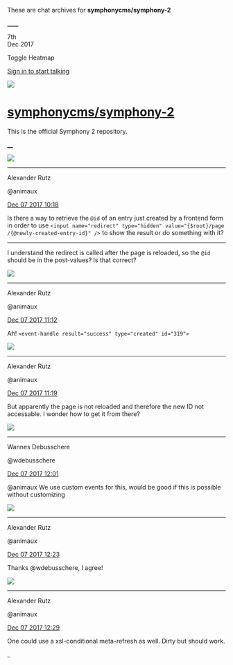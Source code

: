 These are chat archives for **symphonycms/symphony-2**

[__](/symphonycms/symphony-2/archives/2017/12/08)[__](/symphonycms/symphony-2/archives/2017/12/06)

7th  
Dec 2017

Toggle Heatmap

[Sign in to start talking](/login?action=login&button=archive-login)

![](https://avatars-02.gitter.im/group/iv/3/57542c45c43b8c601977197e?s=48)

#  [symphonycms/symphony-2](/symphonycms/symphony-2)

This is the official Symphony 2 repository.

[ __](/orgs/symphonycms/rooms "More symphonycms rooms")

![](https://avatars2.githubusercontent.com/u/446874?v=4&s=30)

____

Alexander Rutz

@animaux

[Dec 07 2017
10:18](https://gitter.im/symphonycms/symphony-2?at=5a29156bc65707ba2b21c2c7)

Is there a way to retrieve the `@id` of an entry just created by a frontend
form in order to use `<input name="redirect" type="hidden" value="{$root}/page
/{@newly-created-entry-id}" />` to show the result or do something with it?

____

I understand the redirect is called after the page is reloaded, so the `@id`
should be in the post-values? Is that correct?

![](https://avatars2.githubusercontent.com/u/446874?v=4&s=30)

____

Alexander Rutz

@animaux

[Dec 07 2017
11:12](https://gitter.im/symphonycms/symphony-2?at=5a292213ba39a53f1a2f367d)

Ah! `<event-handle result="success" type="created" id="319">`

![](https://avatars2.githubusercontent.com/u/446874?v=4&s=30)

____

Alexander Rutz

@animaux

[Dec 07 2017
11:19](https://gitter.im/symphonycms/symphony-2?at=5a2923d6cc1d527f6b00acb1)

But apparently the page is not reloaded and therefore the new ID not
accessable. I wonder how to get it from there?

![](https://avatars1.githubusercontent.com/u/4136426?v=4&s=30)

____

Wannes Debusschere

@wdebusschere

[Dec 07 2017
12:01](https://gitter.im/symphonycms/symphony-2?at=5a292d8fffa3e37919094f0f)

@animaux We use custom events for this, would be good if this is possible
without customizing

![](https://avatars2.githubusercontent.com/u/446874?v=4&s=30)

____

Alexander Rutz

@animaux

[Dec 07 2017
12:23](https://gitter.im/symphonycms/symphony-2?at=5a2932d2a2be4668287082c4)

Thanks @wdebusschere, I agree!

![](https://avatars2.githubusercontent.com/u/446874?v=4&s=30)

____

Alexander Rutz

@animaux

[Dec 07 2017
12:29](https://gitter.im/symphonycms/symphony-2?at=5a293419ffa3e3791909763c)

One could use a xsl-conditional meta-refresh as well. Dirty but should work.

_

